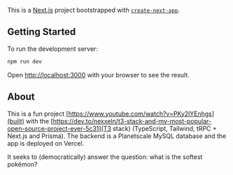 This is a [Next.js](https://nextjs.org/) project bootstrapped with [`create-next-app`](https://github.com/vercel/next.js/tree/canary/packages/create-next-app).

## Getting Started

To run the development server:

```bash
npm run dev
```

Open [http://localhost:3000](http://localhost:3000) with your browser to see the result.

## About

This is a fun project [https://www.youtube.com/watch?v=PKy2lYEnhgs](built) with the [https://dev.to/nexxeln/t3-stack-and-my-most-popular-open-source-project-ever-5c31](T3 stack) (TypeScript, Tailwind, tRPC + Next.js and Prisma). The backend is a Planetscale MySQL database and the app is deployed on Vercel.

It seeks to (democratically) answer the question: what is the softest pokémon?
